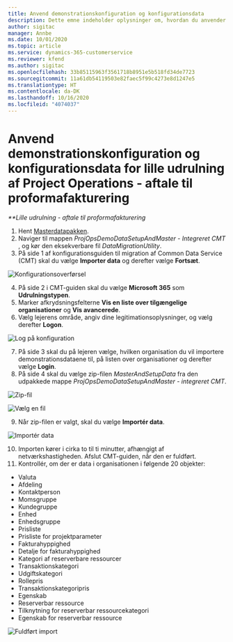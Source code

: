 ```yaml
---
title: Anvend demonstrationskonfiguration og konfigurationsdata
description: Dette emne indeholder oplysninger om, hvordan du anvender demonstrationskonfiguration og konfigurationsdata i forbindelse med Project Operations.
author: sigitac
manager: Annbe
ms.date: 10/01/2020
ms.topic: article
ms.service: dynamics-365-customerservice
ms.reviewer: kfend
ms.author: sigitac
ms.openlocfilehash: 33b85115963f3561718b8951e5b518fd34de7723
ms.sourcegitcommit: 11a61db54119503e82faec5f99c4273e8d1247e5
ms.translationtype: HT
ms.contentlocale: da-DK
ms.lasthandoff: 10/16/2020
ms.locfileid: "4074037"
---
```

# <a name="apply-demo-setup-and-configuration-data-for-project-operations-lite-deployment---deal-to-proforma-invoicing"></a>Anvend demonstrationskonfiguration og konfigurationsdata for lille udrulning af Project Operations - aftale til proformafakturering

_**Lille udrulning - aftale til proformafakturering_

1. Hent [Masterdatapakken](https://download.microsoft.com/download/3/4/1/341bf279-a64f-4baa-af31-ce624859b518/ProjOpsSampleSetupData%20-%20CE%20only%20CMT.zip). 
2. Naviger til mappen *ProjOpsDemoDataSetupAndMaster - Integreret CMT* , og kør den eksekverbare fil *DataMigrationUtility*.
3. På side 1 af konfigurationsguiden til migration af Common Data Service (CMT) skal du vælge **Importer data** og derefter vælge **Fortsæt**.

![Konfigurationsoverførsel](./media/1ConfigurationMigration.png)

4. På side 2 i CMT-guiden skal du vælge **Microsoft 365** som **Udrulningstypen**.
5. Marker afkrydsningsfelterne **Vis en liste over tilgængelige organisationer** og **Vis avancerede**.
6. Vælg lejerens område, angiv dine legitimationsoplysninger, og vælg derefter **Logon**.

![Log på konfiguration](./media/2ConfigurationSignin.png)

7. På side 3 skal du på lejeren vælge, hvilken organisation du vil importere demonstrationsdataene til, på listen over organisationer og derefter vælge **Login**.
8. På side 4 skal du vælge zip-filen *MasterAndSetupData* fra den udpakkede mappe *ProjOpsDemoDataSetupAndMaster - integreret CMT*.

![Zip-fil](./media/3ZipFile.png)

![Vælg en fil](./media/4SelectAFile.png)

9. Når zip-filen er valgt, skal du vælge **Importér data**.

![Importér data](./media/5ImportData.png)

10. Importen kører i cirka to til ti minutter, afhængigt af netværkshastigheden. Afslut CMT-guiden, når den er fuldført. 
11. Kontrollér, om der er data i organisationen i følgende 20 objekter:

- Valuta
- Afdeling
- Kontaktperson
- Momsgruppe
- Kundegruppe
- Enhed
- Enhedsgruppe
- Prisliste
- Prisliste for projektparameter
- Fakturahyppighed
- Detalje for fakturahyppighed
- Kategori af reserverbare ressourcer
- Transaktionskategori
- Udgiftskategori
- Rollepris
- Transaktionskategoripris
- Egenskab
- Reserverbar ressource
- Tilknytning for reserverbar ressourcekategori
- Egenskab for reserverbar ressource

![Fuldført import](./media/6CompleteImport.png)
